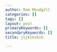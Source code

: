 ```yaml
---
author: Ram Moudgill
categories: []
tags: []
layout: post
primaryKeywords: []
secondaryKeywords: []
title: jsjksksksk

---
```


